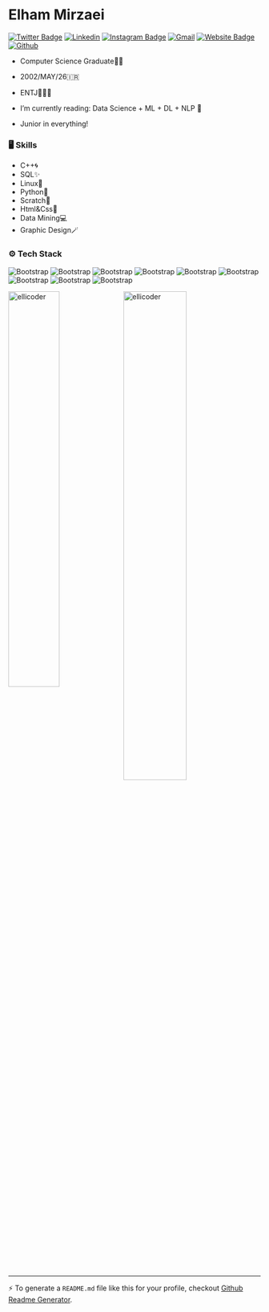 # Elham Mirzaei


[![Twitter Badge](https://img.shields.io/badge/-Twitter-1da1f2?labelColor=1da1f2&logo=twitter&logoColor=white&link=https://twitter.com/ellicoder)](https://twitter.com/ellicoder)
[![Linkedin](https://img.shields.io/badge/-LinkedIn-blue?style=flat&logo=Linkedin&logoColor=white)](https://www.linkedin.com/in/elham-mirzaei2002/)
[![Instagram Badge](https://img.shields.io/badge/-Instagram-purple?logo=instagram&logoColor=white&link=https://instagram.com/ellicoder/)](https://www.instagram.com/ellicoder)
[![Gmail](https://img.shields.io/badge/-Gmail-c14438?style=flat&logo=Gmail&logoColor=white)](mailto:emirzaei81@gmail.com)
[![Website Badge](https://img.shields.io/badge/-Website-c14438?style=flat&logo=Google-Chrome&logoColor=white&link=https://github.com/ellicoder)](https://github.com/ellicoder)
[![Github](https://img.shields.io/github/followers/ellicoder?label=Follow&style=social)](https://github.com/ellicoder)

- Computer Science Graduate👩‍💻
- 2002/MAY/26🇮🇷
- ENTJ👩🏻‍💼

- I’m currently reading: Data Science + ML + DL + NLP 🤯
- Junior in everything!

### 🖥 Skills

- C++🌀
- SQL✨
- Linux🐧
- Python🐍
- Scratch🦊
- Html&Css🫧
- Data Mining💻
- Graphic Design🪄
### ⚙️ Tech Stack

![Bootstrap](https://img.shields.io/badge/-Python-05122A?style=flat-square&logo=Python&color=585757) ![Bootstrap](https://img.shields.io/badge/-TensorFlow-05122A?style=flat-square&logo=TensorFlow&color=585757) ![Bootstrap](https://img.shields.io/badge/-PyTorch-05122A?style=flat-square&logo=PyTorch&color=585757) ![Bootstrap](https://img.shields.io/badge/-MongoDB-05122A?style=flat-square&logo=MongoDB&color=585757) ![Bootstrap](https://img.shields.io/badge/-MySQL-05122A?style=flat-square&logo=MySQL&color=585757) ![Bootstrap](https://img.shields.io/badge/-Pandas-05122A?style=flat-square&logo=Pandas&color=585757) ![Bootstrap](https://img.shields.io/badge/-Numpy-05122A?style=flat-square&logo=Numpy&color=585757) ![Bootstrap](https://img.shields.io/badge/-Jupyter-05122A?style=flat-square&logo=Jupyter&color=585757) ![Bootstrap](https://img.shields.io/badge/-Visual%20Studio%20Code-05122A?style=flat-square&logo=Visual-Studio-Code&color=585757)

<div>
  <img width="45%" align="left" src="https://github-readme-stats.vercel.app/api/top-langs?username=ellicoder&show_icons=true&locale=en&layout=compact" alt="ellicoder" />
  <img width="50%"  src="https://github-readme-streak-stats.herokuapp.com/?user=ellicoder&" alt="ellicoder" />
</div>


---
:zap: To generate a `README.md` file like this for your profile, checkout [Github Readme Generator](https://hejazizo-github-profile-readme-srcstreamlit-app-i6skm7.streamlit.app/).
